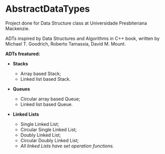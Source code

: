 # AbstractDataTypes
Project done for Data Structure class at Universidade Presbiteriana Mackenzie.

ADTs inspired by Data Structures and Algorithms in C++ book, written by Michael T. Goodrich, Roberto Tamassia, David M. Mount.

__ADTs freatured:__

* __Stacks__
    * Array based Stack;
    * Linked list based Stack.

* __Queues__
    * Circular array based Queue;
    * Linked list based Queue.

* __Linked Lists__
    * Single Linked List;
    * Circular Single Linked List;
    * Doubly Linked List;
    * Circular Doubly Linked List;
    * _All linked Lists have set operation functions._
